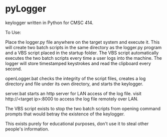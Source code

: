 # pyLogger
keylogger written in Python for CMSC 414.

To Use:

Place the logger.py file anywhere on the target system and execute it. This will create two batch scripts in the same directory as the logger.py program and a VBS script placed in the startup folder. The VBS script automatically executes the two batch scripts every time a user logs into the machine. The logger will store timestamped keystrokes and read the clipboard every second.

openLogger.bat checks the integrity of the script files, creates a log directory and file under its own directory, and starts the keylogger.

server.bat starts an http server for LAN access of the log file. visit http://\<target ip\>:8000 to access the log file remotely over LAN.
  
The VBS script exists to stop the two batch scripts from opening command prompts that would betray the existence of the keylogger.

This exists purely for educational purposes, don't use it to steal other people's information.
